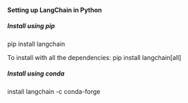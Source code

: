 #### Setting up LangChain in Python 

##### Install using pip
pip install langchain 

To install with all the dependencies: 
pip install langchain[all] 

##### Install using conda 
install langchain -c conda-forge

